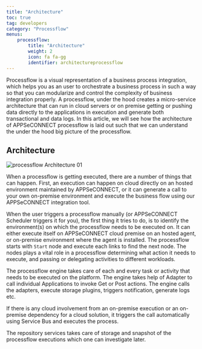 ```yaml
---
title: "Architecture"
toc: true
tag: developers
category: "Processflow"
menus: 
    processflow:
        title: "Architecture"
        weight: 2
        icon: fa fa-gg
        identifier: architectureprocessflow
---
```

Processflow is a visual representation of a business process integration, which helps you as an user
to orchestrate a business process in such a way so that you can modularize and control the complexity
of business integration properly. A processflow, under the hood creates a micro-service architecture
that can run in cloud servers or on premise getting or pushing data directly to the applications 
in execution and generate both transactional and data logs. In this article, we will see how the 
architecture of APPSeCONNECT processflow is laid out such that we can understand the under the hood big 
picture of the processflow. 

## Architecture


![processflow Architecture 01](../../staticfiles/processflow/media/processflow-architecture-01.png)  

When a processflow is getting executed, there are a number of things that can happen. First, an execution 
can happen on cloud directly on an hosted environment maintained by APPSeCONNECT, or it can generate a call
to your own on-premise environment and execute the business flow using our APPSeCONNECT integration tool. 

When the user triggers a processflow manually (or APPSeCONNECT Scheduler triggers it for you), the first thing 
it tries to do, is to identify the environment(s) on which the processflow needs to be executed on. It can either
execute itself on APPSeCONNECT cloud premise on an hosted agent, or on-premise environment where the agent
is installed. The processflow starts with `Start` node and execute each links to find the next node. 
The nodes plays a vital role in a processflow determining what action it needs to execute, and passing or delegating
activities to different workloads. 

The processflow engine takes care of each and every task or activity that needs to be executed on the platform. The 
engine takes help of Adapter to call individual Applications to invoke Get or Post actions. The engine calls the 
adapters, execute storage plugins, triggers notification, generate logs etc. 

If there is any cloud involvement from an on-premise execution or an on-premise dependency for a 
cloud solution, it triggers the call automatically using Service Bus and executes the process. 

The repository services takes care of storage and snapshot of the processflow executions which one can investigate later.



